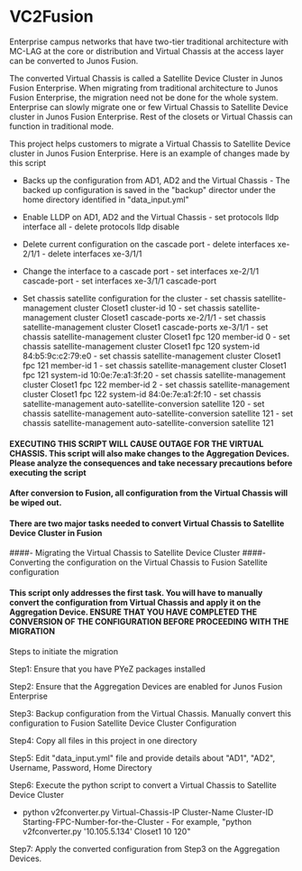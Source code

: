 # VC2Fusion

Enterprise campus networks that have two-tier traditional architecture with MC-LAG at the core or distribution and Virtual Chassis at the access layer can be converted to Junos Fusion.

The converted Virtual Chassis is called a Satellite Device Cluster in Junos Fusion Enterprise. When migrating from traditional architecture to Junos Fusion Enterprise, the migration need not be done for the whole system. Enterprise can slowly migrate one or few Virtual Chassis to Satellite Device cluster in Junos Fusion Enterprise. Rest of the closets or Virtual Chassis can function in traditional mode. 

This project helps customers to migrate a Virtual Chassis to Satellite Device cluster in Junos Fusion Enterprise. Here is an example of changes made by this script

- Backs up the configuration from AD1, AD2 and the Virtual Chassis
      - The backed up configuration is saved in the "backup" director under the home directory identified in "data_input.yml"

- Enable LLDP on AD1, AD2 and the Virtual Chassis
      - set protocols lldp interface all
      - delete protocols lldp disable

- Delete current configuration on the cascade port
      - delete interfaces xe-2/1/1
      - delete interfaces xe-3/1/1

- Change the interface to a cascade port
      - set interfaces xe-2/1/1 cascade-port
      - set interfaces xe-3/1/1 cascade-port

- Set chassis satellite configuration for the cluster
      - set chassis satellite-management cluster Closet1 cluster-id 10
      - set chassis satellite-management cluster Closet1 cascade-ports xe-2/1/1
      - set chassis satellite-management cluster Closet1 cascade-ports xe-3/1/1
      - set chassis satellite-management cluster Closet1 fpc 120 member-id 0
      - set chassis satellite-management cluster Closet1 fpc 120 system-id 84:b5:9c:c2:79:e0
      - set chassis satellite-management cluster Closet1 fpc 121 member-id 1
      - set chassis satellite-management cluster Closet1 fpc 121 system-id 10:0e:7e:a1:3f:20
      - set chassis satellite-management cluster Closet1 fpc 122 member-id 2
      - set chassis satellite-management cluster Closet1 fpc 122 system-id 84:0e:7e:a1:2f:10
      - set chassis satellite-management auto-satellite-conversion satellite 120
      - set chassis satellite-management auto-satellite-conversion satellite 121
      - set chassis satellite-management auto-satellite-conversion satellite 121


#### EXECUTING THIS SCRIPT WILL CAUSE OUTAGE FOR THE VIRTUAL CHASSIS. This script will also make changes to the Aggregation Devices. Please analyze the consequences and take necessary precautions before executing the script ###

#### After conversion to Fusion, all configuration from the Virtual Chassis will be wiped out. 

#### There are two major tasks needed to convert Virtual Chassis to Satellite Device Cluster in Fusion
####- Migrating the Virtual Chassis to Satellite Device Cluster
####- Converting the configuration on the Virtual Chassis to Fusion Satellite configuration

#### This script only addresses the first task. You will have to manually convert the configuration from Virtual Chassis and apply it on the Aggregation Device. ENSURE THAT YOU HAVE COMPLETED THE CONVERSION OF THE CONFIGURATION BEFORE PROCEEDING WITH THE MIGRATION ###



Steps to initiate the migration

Step1: Ensure that you have PYeZ packages installed

Step2: Ensure that the Aggregation Devices are enabled for Junos Fusion Enterprise

Step3: Backup configuration from the Virtual Chassis. Manually convert this configuration to Fusion Satellite Device Cluster Configuration

Step4: Copy all files in this project in one directory

Step5: Edit "data_input.yml" file and provide details about "AD1", "AD2", Username, Password, Home Directory

Step6: Execute the python script to convert a Virtual Chassis to Satellite Device Cluster 
- python v2fconverter.py Virtual-Chassis-IP Cluster-Name Cluster-ID Starting-FPC-Number-for-the-Cluster
      - For example, "python v2fconverter.py '10.105.5.134' Closet1 10 120" 
       
Step7: Apply the converted configuration from Step3 on the Aggregation Devices.
  

       
